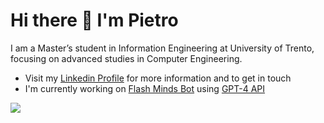 # Hi there 👋 I'm Pietro

I am a Master’s student in Information Engineering at University of Trento, focusing on advanced studies in Computer Engineering.

- Visit my [Linkedin Profile](https://www.linkedin.com/in/pietrolechthaler/) for more information and to get in touch
- I'm currently working on [Flash Minds Bot](https://github.com/pietrolechthaler/) using [GPT-4 API](https://openai.com/blog/gpt-4-api-general-availability)

![](https://komarev.com/ghpvc/?username=pietrolechthaler)
